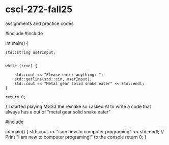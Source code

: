 # csci-272-fall25
assignments and practice codes

#include <iostream>
#include <string>

int main() {
    
	std::string userInput;

    
    while (true) {
        
        std::cout << "Please enter anything: ";
        std::getline(std::cin, userInput);
        std::cout << "Metal gear solid snake eater" << std::endl;
    }

    return 0;
}
I started playing MGS3 the remake so i asked AI to write a code that always has a out of "metal gear solid snake eater"



#include <iostream> 

int main() { 
    std::cout << "i am new to computer programing" << std::endl; // Print "i am new to computer programing!" to the console
    return 0; 
}

